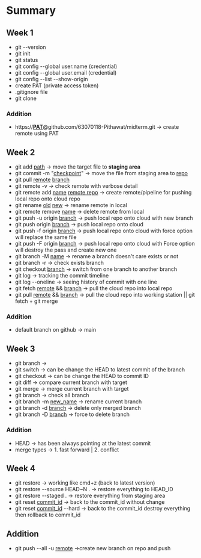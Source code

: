 # Summary

## Week 1

-   git --version
-   git init
-   git status
-   git config --global user.name (credential)
-   git config --global user.email (credential)
-   git config --list --show-origin
-   create PAT (private access token)
-   .gitignore file
-   git clone

### Addition

-   https://<u><b>PAT</b></u>@github.com/63070118-Pithawat/midterm.git -> create remote using PAT

## Week 2

-   git add <u>path</u> -> move the target file to <b>staging area</b>
-   git commit -m "<u>checkpoint</u>" -> move the file from staging area to <u>repo</u>
-   git pull <u>remote</u> <u>branch</u>
-   git remote -v -> check remote with verbose detail
-   git remote add <u>name</u> <u>remote repo</u> -> create remote/pipeline for pushing local repo onto cloud repo
-   git rename <u>old</u> <u>new</u> -> rename remote in local
-   git remote remove <u>name</u> -> delete remote from local
-   git push -u origin <u>branch</u> -> push local repo onto cloud with new branch
-   git push origin <u>branch</u> -> push local repo onto cloud
-   git push -f origin <u>branch</u> -> push local repo onto cloud with force option will replace the same file
-   git push -F origin <u>branch</u> -> push local repo onto cloud with Force option will destroy the pass and create new one
-   git branch -M <u>name</u> -> rename a branch doesn't care exists or not
-   git branch -r -> check exists branch
-   git checkout <u>branch</u> -> switch from one branch to another branch
-   git log -> tracking the commit timeline
-   git log --oneline -> seeing history of commit with one line
-   git fetch <u>remote</u> && <u>branch</u> -> pull the cloud repo into local repo
-   git pull <u>remote</u> && <u>branch</u> -> pull the cloud repo into working station || git fetch + git merge

### Addition

-   default branch on github -> main

## Week 3

-   git branch ->
-   git switch -> can be change the HEAD to latest commit of the branch
-   git checkout -> can be change the HEAD to commit ID
-   git diff -> compare current branch with target
-   git merge -> merge current branch with target
-   git branch -> check all branch
-   git branch -m <u>new_name</u> -> rename current branch
-   git branch -d <u>branch</u> -> delete only merged branch
-   git branch -D <u>branch</u> -> force to delete branch

### Addition

-   HEAD -> has been always pointing at the latest commit
-   merge types -> 1. fast forward | 2. conflict

## Week 4

-   git restore -> working like cmd+z (back to latest version)
-   git restore --source HEAD~N . -> restore everything to HEAD_ID
-   git restore --staged . -> restore everything from staging area
-   git reset <u>commit_id</u> -> back to the commit_id without change
-   git reset <u>commit_id</u> --hard -> back to the commit_id destroy everything then rollback to commit_id

## Addition

-   git push --all -u <u>remote</u> ->create new branch on repo and push
